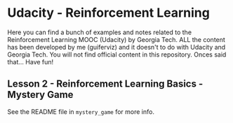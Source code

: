 # Udacity - Reinforcement Learning

Here you can find a bunch of examples and notes related to the Reinforcement Learning MOOC (Udacity) by Georgia Tech.
ALL the content has been developed by me (guiferviz) and it doesn't to do with Udacity and Georgia Tech. You will not
find official content in this repository. Onces said that... Have fun!

## Lesson 2 - Reinforcement Learning Basics - Mystery Game

See the README file in `mystery_game` for more info.
